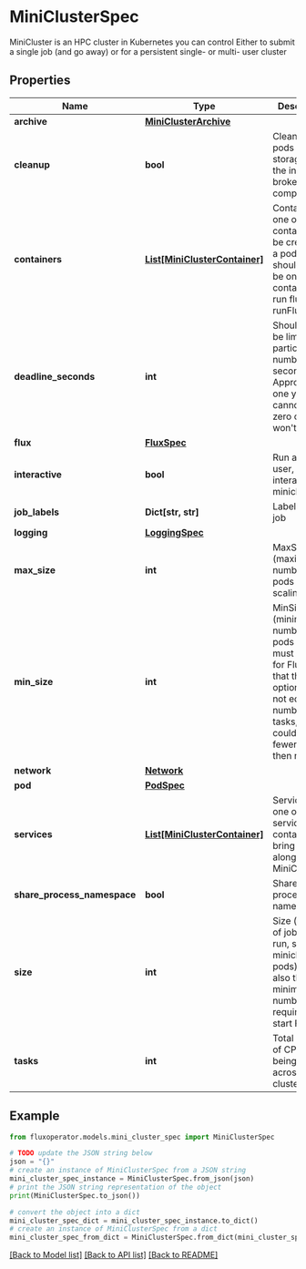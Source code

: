 # MiniClusterSpec

MiniCluster is an HPC cluster in Kubernetes you can control Either to submit a single job (and go away) or for a persistent single- or multi- user cluster

## Properties

Name | Type | Description | Notes
------------ | ------------- | ------------- | -------------
**archive** | [**MiniClusterArchive**](MiniClusterArchive.md) |  | [optional] 
**cleanup** | **bool** | Cleanup the pods and storage when the index broker pod is complete | [optional] [default to False]
**containers** | [**List[MiniClusterContainer]**](MiniClusterContainer.md) | Containers is one or more containers to be created in a pod. There should only be one container to run flux with runFlux | 
**deadline_seconds** | **int** | Should the job be limited to a particular number of seconds? Approximately one year. This cannot be zero or job won&#39;t start | [optional] [default to 31500000]
**flux** | [**FluxSpec**](FluxSpec.md) |  | [optional] 
**interactive** | **bool** | Run a single-user, interactive minicluster | [optional] [default to False]
**job_labels** | **Dict[str, str]** | Labels for the job | [optional] 
**logging** | [**LoggingSpec**](LoggingSpec.md) |  | [optional] 
**max_size** | **int** | MaxSize (maximum number of pods to allow scaling to) | [optional] 
**min_size** | **int** | MinSize (minimum number of pods that must be up for Flux) Note that this option does not edit the number of tasks, so a job could run with fewer (and then not start) | [optional] 
**network** | [**Network**](Network.md) |  | [optional] 
**pod** | [**PodSpec**](PodSpec.md) |  | [optional] 
**services** | [**List[MiniClusterContainer]**](MiniClusterContainer.md) | Services are one or more service containers to bring up alongside the MiniCluster. | [optional] 
**share_process_namespace** | **bool** | Share process namespace? | [optional] [default to False]
**size** | **int** | Size (number of job pods to run, size of minicluster in pods) This is also the minimum number required to start Flux | [optional] [default to 1]
**tasks** | **int** | Total number of CPUs being run across entire cluster | [optional] [default to 1]

## Example

```python
from fluxoperator.models.mini_cluster_spec import MiniClusterSpec

# TODO update the JSON string below
json = "{}"
# create an instance of MiniClusterSpec from a JSON string
mini_cluster_spec_instance = MiniClusterSpec.from_json(json)
# print the JSON string representation of the object
print(MiniClusterSpec.to_json())

# convert the object into a dict
mini_cluster_spec_dict = mini_cluster_spec_instance.to_dict()
# create an instance of MiniClusterSpec from a dict
mini_cluster_spec_from_dict = MiniClusterSpec.from_dict(mini_cluster_spec_dict)
```
[[Back to Model list]](../README.md#documentation-for-models) [[Back to API list]](../README.md#documentation-for-api-endpoints) [[Back to README]](../README.md)


